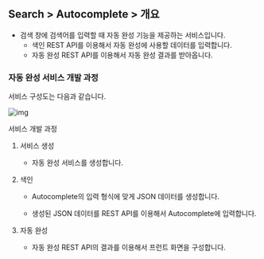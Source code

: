 ## Search > Autocomplete > 개요

- 검색 창에 검색어를 입력할 때 자동 완성 기능을 제공하는 서비스입니다.
    - 색인 REST API를 이용해서 자동 완성에 사용할 데이터를 입력합니다.
    - 자동 완성 REST API를 이용해서 자동 완성 결과를 받아옵니다.

### 자동 완성 서비스 개발 과정

서비스 구성도는 다음과 같습니다.

![img](http://static.toastoven.net/prod_autocomplete/block_diagrm-ko-20200304.png)

서비스 개발 과정

1. 서비스 생성

    - 자동 완성 서비스를 생성합니다.

2. 색인

    - Autocomplete의 입력 형식에 맞게 JSON 데이터를 생성합니다.

    - 생성된 JSON 데이터를 REST API를 이용해서 Autocomplete에 입력합니다.

3. 자동 완성

    - 자동 완성 REST API의 결과를 이용해서 프런트 화면을 구성합니다.

